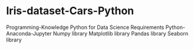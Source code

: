# Iris-dataset-Cars-Python
Programming-Knowledge
Python for Data Science
Requirements
Python-Anaconda-Jupyter 
Numpy library
Matplotlib library
Pandas library
Seaborn library
